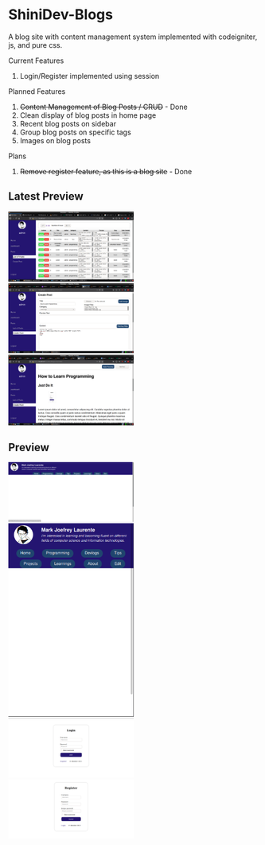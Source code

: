 <h1>ShiniDev-Blogs</h1>
<p>A blog site with content management system implemented with codeigniter, js, and pure css.</p>
Current Features<ol>
  <li>Login/Register implemented using session</li>
</ol>
Planned Features<ol>
  <li><s>Content Management of Blog Posts / CRUD</s> - Done</li>
  <li>Clean display of blog posts in home page</li>
  <li>Recent blog posts on sidebar</li>
  <li>Group blog posts on specific tags</li>
  <li>Images on blog posts</li>
</ol>
Plans<ol>
	<li><s>Remove register feature, as this is a blog site</s> - Done</li>
</ol>

<h2>Latest Preview</h2>
<img src="assets/previews/pagination.png" width="50%" height="50%" alt="Pagination">
<img src="assets/previews/Create Post.png" width="50%" height="50%" alt="Create Post">
<img src="assets/previews/Preview.png" width="50%" height="50%" alt="Preview Post">
<h2>Preview</h2>
<img src="assets/previews/Homepage.png" width="50%" height="50%" alt="Homepage">
<img src="assets/previews/Mobilehomepage.png" width="50%" height="50%" alt="MobileHomepage">
<img src="assets/previews/Loginpage.png" width="50%" height="50%" alt="Login">
<img src="assets/previews/Register.png" width="50%" height="50%" alt="Register">
